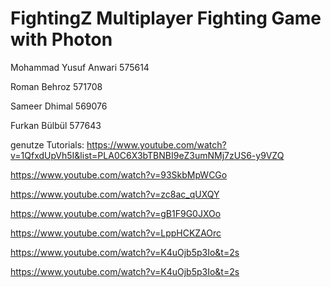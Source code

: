 # FightingZ Multiplayer Fighting Game with Photon

Mohammad Yusuf Anwari 575614

Roman Behroz 571708

Sameer Dhimal 569076

Furkan Bülbül 577643




genutze Tutorials:
https://www.youtube.com/watch?v=1QfxdUpVh5I&list=PLA0C6X3bTBNBI9eZ3umNMj7zUS6-y9VZQ

https://www.youtube.com/watch?v=93SkbMpWCGo

https://www.youtube.com/watch?v=zc8ac_qUXQY

https://www.youtube.com/watch?v=gB1F9G0JXOo

https://www.youtube.com/watch?v=LppHCKZAOrc

https://www.youtube.com/watch?v=K4uOjb5p3Io&t=2s

https://www.youtube.com/watch?v=K4uOjb5p3Io&t=2s
